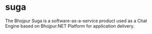 # suga
The Bhojpur Suga is a software-as-a-service product used as a Chat Engine based on Bhojpur.NET Platform for application delivery.

